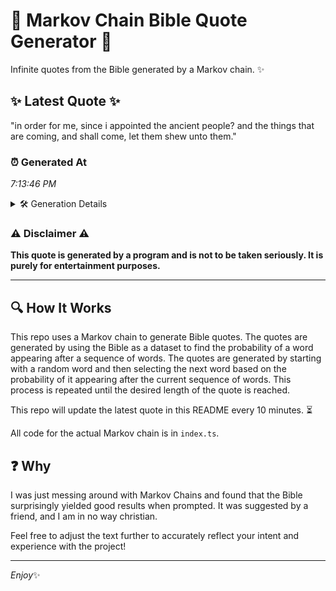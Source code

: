 # 📖 Markov Chain Bible Quote Generator 📖

Infinite quotes from the Bible generated by a Markov chain. ✨

## ✨ Latest Quote ✨
"in order for me, since i appointed the ancient people? and the things that are coming, and shall come, let them shew unto them."

### ⏰ Generated At
*7:13:46 PM*

<details>
    <summary>🛠️ Generation Details</summary>
    <p>
        <strong>🌱 Seed:</strong> in<br>
        <strong>🔄 Iterations:</strong> 23<br>
        <strong>📜 Context History:</strong><br>[ in ]: order<br>[ in, order ]: for<br>[ in, order, for ]: me,<br>[ in, order, for, me, ]: since<br>[ in, order, for, me,, since ]: i<br>[ in, order, for, me,, since, i ]: appointed<br>[ order, for, me,, since, i, appointed ]: the<br>[ for, me,, since, i, appointed, the ]: ancient<br>[ me,, since, i, appointed, the, ancient ]: people?<br>[ since, i, appointed, the, ancient, people? ]: and<br>[ i, appointed, the, ancient, people?, and ]: the<br>[ appointed, the, ancient, people?, and, the ]: things<br>[ the, ancient, people?, and, the, things ]: that<br>[ ancient, people?, and, the, things, that ]: are<br>[ people?, and, the, things, that, are ]: coming,<br>[ and, the, things, that, are, coming, ]: and<br>[ the, things, that, are, coming,, and ]: shall<br>[ things, that, are, coming,, and, shall ]: come,<br>[ that, are, coming,, and, shall, come, ]: let<br>[ are, coming,, and, shall, come,, let ]: them<br>[ coming,, and, shall, come,, let, them ]: shew<br>[ and, shall, come,, let, them, shew ]: unto<br>[ shall, come,, let, them, shew, unto ]: them.<br>
    </p>
</details>

### ⚠️ Disclaimer ⚠️
**This quote is generated by a program and is not to be taken seriously. It is purely for entertainment purposes.**

---

## 🔍 How It Works

This repo uses a Markov chain to generate Bible quotes. The quotes are generated by using the Bible as a dataset to find the probability of a word appearing after a sequence of words. The quotes are generated by starting with a random word and then selecting the next word based on the probability of it appearing after the current sequence of words. This process is repeated until the desired length of the quote is reached.

This repo will update the latest quote in this README every 10 minutes. ⏳

All code for the actual Markov chain is in `index.ts`.

## ❓ Why

I was just messing around with Markov Chains and found that the Bible surprisingly yielded good results when prompted. 
It was suggested by a friend, and I am in no way christian.

Feel free to adjust the text further to accurately reflect your intent and experience with the project!

---

*Enjoy*✨
